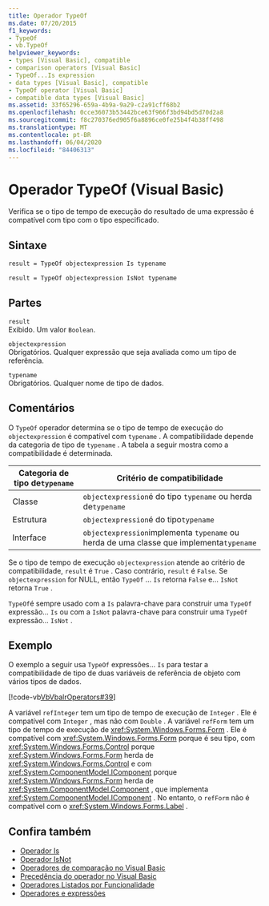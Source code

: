 ```yaml
---
title: Operador TypeOf
ms.date: 07/20/2015
f1_keywords:
- TypeOf
- vb.TypeOf
helpviewer_keywords:
- types [Visual Basic], compatible
- comparison operators [Visual Basic]
- TypeOf...Is expression
- data types [Visual Basic], compatible
- TypeOf operator [Visual Basic]
- compatible data types [Visual Basic]
ms.assetid: 33f65296-659a-4b9a-9a29-c2a91cff68b2
ms.openlocfilehash: 0cce36073b53442bce63f966f3bd94bd5d70d2a8
ms.sourcegitcommit: f8c270376ed905f6a8896ce0fe25b4f4b38ff498
ms.translationtype: MT
ms.contentlocale: pt-BR
ms.lasthandoff: 06/04/2020
ms.locfileid: "84406313"
---
```

# <a name="typeof-operator-visual-basic"></a>Operador TypeOf (Visual Basic)
Verifica se o tipo de tempo de execução do resultado de uma expressão é compatível com tipo com o tipo especificado.
  
## <a name="syntax"></a>Sintaxe  
  
```vb  
result = TypeOf objectexpression Is typename  
```  
  
```vb  
result = TypeOf objectexpression IsNot typename  
```  
  
## <a name="parts"></a>Partes  
 `result`  
 Exibido. Um valor `Boolean`.  
  
 `objectexpression`  
 Obrigatórios. Qualquer expressão que seja avaliada como um tipo de referência.  
  
 `typename`  
 Obrigatórios. Qualquer nome de tipo de dados.  
  
## <a name="remarks"></a>Comentários  
 O `TypeOf` operador determina se o tipo de tempo de execução do `objectexpression` é compatível com `typename` . A compatibilidade depende da categoria de tipo de `typename` . A tabela a seguir mostra como a compatibilidade é determinada.  
  
|Categoria de tipo de`typename`|Critério de compatibilidade|  
|---------------------------------|-----------------------------|  
|Classe|`objectexpression`é do tipo `typename` ou herda de`typename`|  
|Estrutura|`objectexpression`é do tipo`typename`|  
|Interface|`objectexpression`implementa `typename` ou herda de uma classe que implementa`typename`|  
  
 Se o tipo de tempo de execução `objectexpression` atende ao critério de compatibilidade, `result` é `True` . Caso contrário, `result` é `False`.  Se `objectexpression` for NULL, então `TypeOf` ... `Is` retorna `False` e... `IsNot` retorna `True` .  
  
 `TypeOf`é sempre usado com a `Is` palavra-chave para construir uma `TypeOf` expressão... `Is` ou com a `IsNot` palavra-chave para construir uma `TypeOf` expressão... `IsNot` .  
  
## <a name="example"></a>Exemplo  
 O exemplo a seguir usa `TypeOf` expressões... `Is` para testar a compatibilidade de tipo de duas variáveis de referência de objeto com vários tipos de dados.  
  
 [!code-vb[VbVbalrOperators#39](~/samples/snippets/visualbasic/VS_Snippets_VBCSharp/VbVbalrOperators/VB/Class1.vb#39)]  
  
 A variável `refInteger` tem um tipo de tempo de execução de `Integer` . Ele é compatível com `Integer` , mas não com `Double` . A variável `refForm` tem um tipo de tempo de execução de <xref:System.Windows.Forms.Form> . Ele é compatível com <xref:System.Windows.Forms.Form> porque é seu tipo, com <xref:System.Windows.Forms.Control> porque <xref:System.Windows.Forms.Form> herda de <xref:System.Windows.Forms.Control> e com <xref:System.ComponentModel.IComponent> porque <xref:System.Windows.Forms.Form> herda de <xref:System.ComponentModel.Component> , que implementa <xref:System.ComponentModel.IComponent> . No entanto, o `refForm` não é compatível com o <xref:System.Windows.Forms.Label> .  
  
## <a name="see-also"></a>Confira também

- [Operador Is](is-operator.md)
- [Operador IsNot](isnot-operator.md)
- [Operadores de comparação no Visual Basic](../../programming-guide/language-features/operators-and-expressions/comparison-operators.md)
- [Precedência do operador no Visual Basic](operator-precedence.md)
- [Operadores Listados por Funcionalidade](operators-listed-by-functionality.md)
- [Operadores e expressões](../../programming-guide/language-features/operators-and-expressions/index.md)
